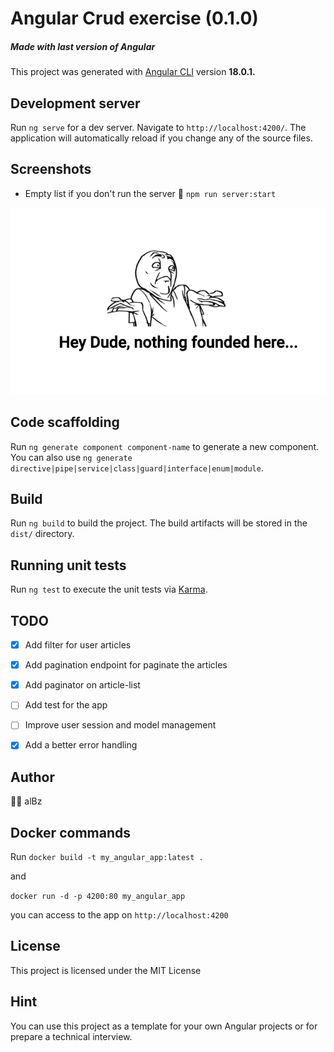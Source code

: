 # Angular Crud exercise (0.1.0)
##### Made with last version of Angular

This project was generated with [Angular CLI](https://github.com/angular/angular-cli) version **18.0.1.**

## Development server

Run `ng serve` for a dev server. Navigate to `http://localhost:4200/`. The application will automatically reload if you
change any of the source files.


## Screenshots 
- Empty list if you don't run the server 🤡 
`npm run server:start`

![img.png](img.png)

## Code scaffolding

Run `ng generate component component-name` to generate a new component. You can also use
`ng generate directive|pipe|service|class|guard|interface|enum|module`.

## Build

Run `ng build` to build the project. The build artifacts will be stored in the `dist/` directory.

## Running unit tests

Run `ng test` to execute the unit tests via [Karma](https://karma-runner.github.io).

## TODO

- [x] Add filter for user articles 
- [x] Add pagination endpoint for paginate the articles
- [x] Add paginator on article-list
- [ ] Add test for the app
- [ ] Improve user session and model management
- [x] Add a better error handling
 

## Author
🥷🏻 alBz


## Docker commands
Run `docker build -t my_angular_app:latest .`

and

`docker run -d -p 4200:80 my_angular_app` 

you can access to the app on `http://localhost:4200`

## License

This project is licensed under the MIT License 

## Hint 
You can use this project as a template for your own Angular projects or for prepare a technical interview.
